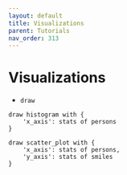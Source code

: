 ```yaml
---
layout: default
title: Visualizations
parent: Tutorials
nav_order: 313
---
```


# Visualizations

- `draw`

```
draw histogram with { 
    'x_axis': stats of persons
}

draw scatter_plot with { 
    'x_axis': stats of persons, 
    'y_axis': stats of smiles
}
```
